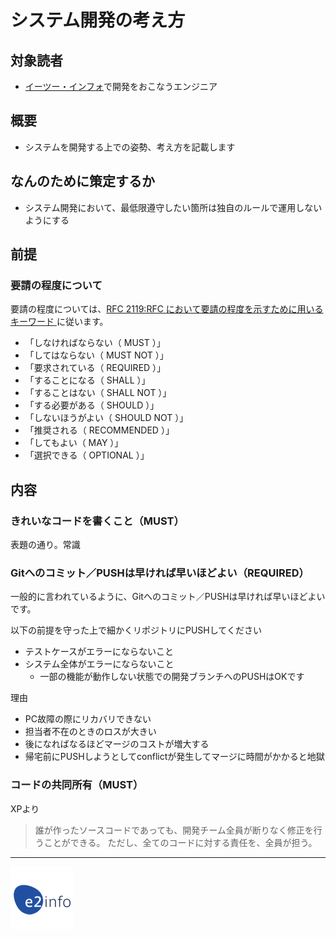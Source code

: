 # システム開発の考え方

## 対象読者

* [イーツー・インフォ](https://www.e2info.co.jp/)で開発をおこなうエンジニア

## 概要

* システムを開発する上での姿勢、考え方を記載します

## なんのために策定するか

* システム開発において、最低限遵守したい箇所は独自のルールで運用しないようにする

## 前提

### 要請の程度について

要請の程度については、[RFC 2119:RFC において要請の程度を示すために用いるキーワード ](https://www.ipa.go.jp/security/rfc/RFC2119JA.html)に従います。

* 「しなければならない（ MUST ）」
* 「してはならない（ MUST NOT ）」
* 「要求されている（ REQUIRED ）」
* 「することになる（ SHALL ）」
* 「することはない（ SHALL NOT ）」
* 「する必要がある（ SHOULD ）」
* 「しないほうがよい（ SHOULD NOT ）」
* 「推奨される（ RECOMMENDED ）」
* 「してもよい（ MAY ）」
* 「選択できる（ OPTIONAL ）」

## 内容

### きれいなコードを書くこと（MUST）

表題の通り。常識

### Gitへのコミット／PUSHは早ければ早いほどよい（REQUIRED）

一般的に言われているように、Gitへのコミット／PUSHは早ければ早いほどよいです。

以下の前提を守った上で細かくリポジトリにPUSHしてください
* テストケースがエラーにならないこと
* システム全体がエラーにならないこと
    * 一部の機能が動作しない状態での開発ブランチへのPUSHはOKです

理由

* PC故障の際にリカバリできない
* 担当者不在のときのロスが大きい
* 後になればなるほどマージのコストが増大する
* 帰宅前にPUSHしようとしてconflictが発生してマージに時間がかかると地獄

### コードの共同所有（MUST）

XPより

> 誰が作ったソースコードであっても、開発チーム全員が断りなく修正を行うことができる。
> ただし、全てのコードに対する責任を、全員が担う。



---
    
![イーツー・インフォロゴ](https://raw.githubusercontent.com/e2info/e2info-warehouse/master/images/logo/logo100x100_transparent.png)

